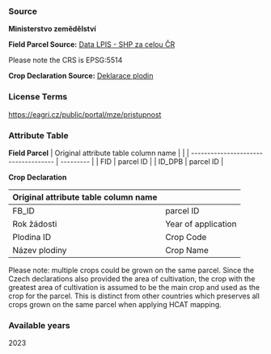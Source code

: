 ### Source
**Ministerstvo zemědělství**

**Field Parcel Source:** [Data LPIS - SHP za celou ČR](https://eagri.cz/public/portal/mze/farmar/LPIS/export-lpis-rocni-shp)

Please note the CRS is EPSG:5514

**Crop Declaration Source:** [Deklarace plodin](https://eagri.cz/public/portal/mze/farmar/LPIS/deklarace-plodin)

### License Terms
https://eagri.cz/public/portal/mze/pristupnost

### Attribute Table
**Field Parcel**
| Original attribute table column name |           |
| ------------------------------------ | --------- |
| FID | parcel ID |
| ID_DPB | parcel ID |


**Crop Declaration**

| Original attribute table column name |           |
| ------------------------------------ | --------- |
| FB_ID | parcel ID |
| Rok žádosti | Year of application |
| Plodina ID | Crop Code |
| Název plodiny | Crop Name |

Please note: multiple crops could be grown on the same parcel. Since the Czech declarations also provided the area of cultivation, the crop with the greatest area of cultivation is assumed to be the main crop and used as the crop for the parcel. This is distinct from other countries which preserves all crops grown on the same parcel when applying HCAT mapping.

### Available years
2023